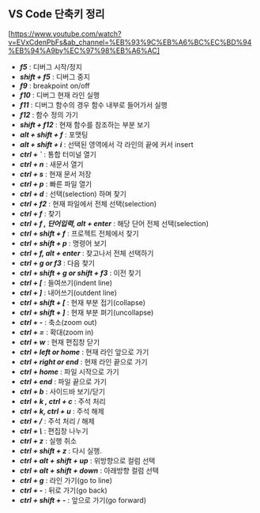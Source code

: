 ## VS Code 단축키 정리
[https://www.youtube.com/watch?v=EVxCdenPbFs&ab_channel=%EB%93%9C%EB%A6%BC%EC%BD%94%EB%94%A9by%EC%97%98%EB%A6%AC]   

- ***f5*** : 디버그 시작/정지
- ***shift + f5*** :  디버그 중지
- ***f9*** : breakpoint on/off
- ***f10*** : 디버그 현재 라인 실행
- ***f11*** : 디버그 함수의 경우 함수 내부로 들어가서 실행
- ***f12*** : 함수 정의 가기
- ***shift + f12*** : 현재 함수를 참조하는 부분 보기
- ***alt + shift + f*** : 포맷팅
- ***alt + shift + i*** : 선택된 영역에서 각 라인의 끝에 커서 insert
- ***ctrl + `*** : 통합 터미널 열기
- ***ctrl + n*** : 새문서 열기
- ***ctrl + s*** : 현재 문서 저장
- ***ctrl + p*** : 빠른 파일 열기
- ***ctrl + d*** : 선택(selection) 하며 찾기
- ***ctrl + f2*** : 현재 파일에서 전체 선택(selection)
- ***ctrl + f*** : 찾기
- ***ctrl + f , 단어입력, alt + enter*** : 해당 단어 전체 선택(selection)
- ***ctrl + shift + f*** : 프로젝트 전체에서 찾기
- ***ctrl + shift + p*** : 명령어 보기
- ***ctrl + f, alt + enter*** : 찾고나서 전체 선택하기
- ***ctrl + g  or f3*** : 다음 찾기
- ***ctrl + shift + g  or shift + f3*** : 이전 찾기
- ***ctrl + [*** : 들여쓰기(indent line)
- ***ctrl + ]*** : 내어쓰기(outdent line)
- ***ctrl + shift + [*** : 현재 부분 접기(collapse)
- ***ctrl + shift + ]*** : 현재 부분 펴기(uncollapse)
- ***ctrl + -*** : 축소(zoom out)
- ***ctrl + =*** : 확대(zoom in)
- ***ctrl + w*** : 현재 편집창 닫기
- ***ctrl + left or home*** : 현재 라인 앞으로 가기
- ***ctrl + right or end*** : 현재 라인 끝으로 가기
- ***ctrl + home*** : 파일 시작으로 가기
- ***ctrl + end*** : 파일 끝으로 가기
- ***ctrl + b*** : 사이드바 보기/닫기
- ***ctrl + k , ctrl + c*** : 주석 처리
- ***ctrl + k,  ctrl + u*** : 주석 해제
- ***ctrl + /*** : 주석 처리 / 해제
- ***ctrl + \\*** : 편집창 나누기
- ***ctrl + z*** : 실행 취소
- ***ctrl + shift + z*** : 다시 실행.
- ***ctrl + alt + shift + up*** : 위방향으로 컬럼 선택
- ***ctrl + alt + shift + down*** : 아래방향 컬럼 선택
- ***ctrl + g*** : 라인 가기(go to line)
- ***ctrl + -*** : 뒤로 가기(go back)
- ***ctrl + shift + -*** : 앞으로 가기(go forward)